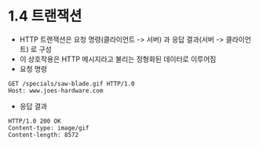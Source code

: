 # 1.4 트랜잭션

* HTTP 트랜잭션은 요청 명령(클라이언트 -> 서버) 과 응답 결과(서버 -> 클라이언트) 로 구성
* 이 상호작용은 HTTP 메시지라고 불리는 정형화된 데이터로 이루어짐
* 요청 명령
```
GET /specials/saw-blade.gif HTTP/1.0
Host: www.joes-hardware.com
```
* 응답 결과
```
HTTP/1.0 200 OK
Content-type: image/gif
Content-length: 8572
```